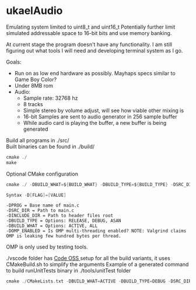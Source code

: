 
# ukaelAudio

Emulating system limited to uint8_t and uint16_t
Potentially further limit simulated addressable space to 16-bit bits and use memory banking.

At current stage the program doesn't have any functionality. I am still figuring out what tools I will need and developing terminal system as I go.

Goals:
- Run on as low end hardware as possibly. Mayhaps specs similar to Game Boy Color? 
- Under 8MB rom
- Audio: 
	 - Sample rate: 32768 hz
	 - 8 tracks
	 - Simple stereo by volume adjust, will see how viable other mixing is
	 - 16-bit Samples are sent to audio generator in 256 sample buffer
	 - While audio card is playing the buffer, a new buffer is being generated


Build all programs in ./src/   
Built binaries can be found in ./build/  
```C
cmake ./
make
```

Optional CMake configuration  
```C
cmake ./ -DBUILD_WHAT=${BUILD_WHAT} -DBUILD_TYPE=${BUILD_TYPE} -DSRC_DIR=${SRC_DIR} -DPROG=${PROG} -DOMP_ENABLED=${USE_OMP}"

Syntax -D[FLAG]=[VALUE]
```
```
-DPROG = Base name of main.c
-DSRC_DIR = Path to main.c
-DINCLUDE_DIR = Path to header files root
-DBUILD_TYPE = Options: RELEASE, DEBUG, ASAN
-DBUILD_WHAT = Options: ACTIVE, ALL
-DOMP_ENABLED = Is OMP multi-threading enabled? NOTE: Valgrind claims OMP is leaking few hundred bytes per thread. 
```
OMP is only used by testing tools. 

./vscode folder has [Code OSS ](https://github.com/microsoft/vscode)setup for all the build variants, it uses CMakeBuild.sh to simplify the arguments
Example of a generated command to build runUnitTests binary in ./tools/unitTest folder
```C
cmake ./CMakeLists.txt -DBUILD_WHAT=ACTIVE -DBUILD_TYPE=DEBUG -DSRC_DIR=./tools/unitTest -DPROG=runUnitTests -DOMP_ENABLED=0
```




